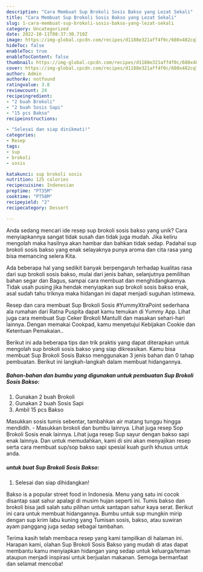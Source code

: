```yaml
---
description: "Cara Membuat Sup Brokoli Sosis Bakso yang Lezat Sekali"
title: "Cara Membuat Sup Brokoli Sosis Bakso yang Lezat Sekali"
slug: 1-cara-membuat-sup-brokoli-sosis-bakso-yang-lezat-sekali
category: Uncategorized
date: 2022-10-11T08:37:30.710Z
image: https://img-global.cpcdn.com/recipes/d1188e321aff4f0c/680x482cq70/sup-brokoli-sosis-bakso-foto-resep-utama.jpg
hideToc: false
enableToc: true
enableTocContent: false
thumbnail: https://img-global.cpcdn.com/recipes/d1188e321aff4f0c/680x482cq70/sup-brokoli-sosis-bakso-foto-resep-utama.jpg
cover: https://img-global.cpcdn.com/recipes/d1188e321aff4f0c/680x482cq70/sup-brokoli-sosis-bakso-foto-resep-utama.jpg
author: Admin
authorAv: notfound
ratingvalue: 3.8
reviewcount: 24
recipeingredient:
- "2 buah Brokoli"
- "2 buah Sosis Sapi"
- "15 pcs Bakso"
recipeinstructions:

- "Selesai dan siap dinikmati!"
categories:
- Resep
tags:
- sup
- brokoli
- sosis

katakunci: sup brokoli sosis 
nutrition: 125 calories
recipecuisine: Indonesian
preptime: "PT35M"
cooktime: "PT58M"
recipeyield: "2"
recipecategory: Dessert

---
```





Anda sedang mencari ide resep sup brokoli sosis bakso yang unik? Cara menyiapkannya sangat tidak susah dan tidak juga mudah. Jika keliru mengolah maka hasilnya akan hambar dan bahkan tidak sedap. Padahal sup brokoli sosis bakso yang enak selayaknya punya aroma dan cita rasa yang bisa memancing selera Kita.





Ada beberapa hal yang sedikit banyak berpengaruh terhadap kualitas rasa dari sup brokoli sosis bakso, mulai dari jenis bahan, selanjutnya pemilihan bahan segar dan Bagus, sampai cara membuat dan menghidangkannya. Tidak usah pusing jika hendak menyiapkan sup brokoli sosis bakso enak,      asal sudah tahu triknya maka hidangan ini dapat menjadi suguhan istimewa.














Resep dan cara membuat Sup Brokoli Sosis #YummyXtraPoint sederhana ala rumahan dari Ratna Puspita dapat kamu temukan di Yummy App. Lihat juga cara membuat Sup Ceker Brokoli Mantulll dan masakan sehari-hari lainnya. Dengan memakai Cookpad, kamu menyetujui Kebijakan Cookie dan Ketentuan Pemakaian..






Berikut ini ada beberapa tips dan trik praktis yang dapat diterapkan untuk mengolah sup brokoli sosis bakso yang siap dikreasikan. Kamu bisa membuat Sup Brokoli Sosis Bakso menggunakan 3 jenis bahan dan 0 tahap pembuatan. Berikut ini langkah-langkah dalam membuat hidangannya.

<!--inarticleads1-->

##### Bahan-bahan dan bumbu yang digunakan untuk pembuatan Sup Brokoli Sosis Bakso:

1. Gunakan 2 buah Brokoli
1. Gunakan 2 buah Sosis Sapi
1. Ambil 15 pcs Bakso


Masukkan sosis tumis sebentar, tambahkan air matang tunggu hingga mendidih. - Masukkan brokoli dan bumbu lainnya. Lihat juga resep Sop Brokoli Sosis enak lainnya. Lihat juga resep Sup sayur dengan bakso sapi enak lainnya. Dan untuk memudahkan, kami di sini akan menyajikan resep serta cara membuat sup/sop bakso sapi spesial kuah gurih khusus untuk anda. 

<!--inarticleads2-->

#####  untuk buat Sup Brokoli Sosis Bakso:


1. Selesai dan siap dihidangkan!

Bakso is a popular street food in Indonesia. Menu yang satu ini cocok disantap saat sahur apalagi di musim hujan seperti ini. Tumis bakso dan brokoli bisa jadi salah satu pilihan untuk santapan sahur kaya serat. Berikut ini cara untuk membuat hidangannya. Bumbu untuk sup mungkin mirip dengan sup krim labu kuning yang Tumisan sosis, bakso, atau suwiran ayam panggang juga sedap sebagai tambahan. 

Terima kasih telah membaca resep yang kami tampilkan di halaman ini. Harapan kami, olahan Sup Brokoli Sosis Bakso yang mudah di atas dapat membantu kamu menyiapkan hidangan yang sedap untuk keluarga/teman ataupun menjadi inspirasi untuk berjualan makanan. Semoga bermanfaat dan selamat mencoba!

